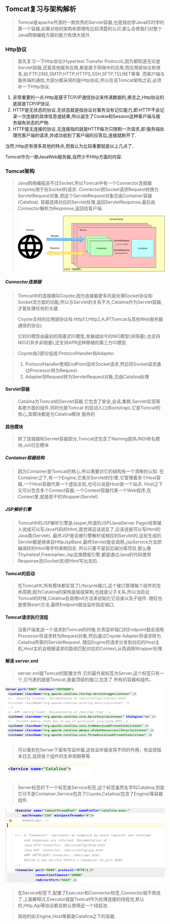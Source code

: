 ## Tomcat复习与架构解析

>Tomcat是apache开源的一款优秀的Servlet容器,也是我初学JavaEE时学的第一个容器,如果对他的架构和原理有比较清楚的认识,那么会使我们对整个Java网络编程方面的能力有很大提升.

### Http协议
>首先复习一下Http协议(Hypertext Transfer Protocol),因为都知道无论是Servlet容器,还是其他服务应用,都是属于网络中的应用,而应用层协议有很多,如:FTP,DNS,SMTP,HTTP,HTTPS,SSH,SFTP,TELNET等等.
>而客户端与服务端的通信,大部分都采用的是Http协议,所以在说Tomcat架构之前,必须补一下Http协议.

1. 非常重要的一点:Http是基于TCP/IP通信协议来传递数据的,换言之,Http协议的底层是TCP/IP协议.
2. HTTP是无状态的协议.无状态就是指协议对事务没有记忆能力,即:HTTP不会记录一次连接的具体信息或结果,所以诞生了Cookie和Session这种客户端与服务端有状态的产物.
3. HTTP是无连接的协议.无连接指的就是HTTP每次只限制一次请求,即:服务端处理完客户端的请求,并成功收到了客户端的应答后,连接就断开了.
 
当然,Http还有很多其他的特点,但我认为比较重要就是以上几点了..

Tomcat作为一款JavaWeb服务器,自然少不Http方面的内容.

### Tomcat架构
>Java网络编程逃不过Socket,所以Tomcat中有一个Connector连接器(coyote)用于处Socket的请求.
>Connector把Socket请求Request转换为ServletRequest对象,把这个ServletRequest对象交由Container容器(Catalina).
>容器选择对应的Servlet处理,返回ServletResponse,最后由Connector解析为Response,返回给客户端.

>![tomcat架构](../img/tomcat架构.png)
  
##### Connector连接器
>Tomcat中的连接器叫Coyote,因为连接器更多的是处理Socket协议和Socket流方面的功能,所以与Servlet的关系不大,Catalina作为Servlet容器,才是处理任务的关键.
>
>Coyote支持的应用层协议有:Http1.1,Http2,AJP(Tomcat与其他Web服务器通信的协议).
>
>它的IO模型由最初的阻塞式IO模型,发展成如今的NIO模型(非阻塞),也支持NIO2(异步非阻塞),还支持APR这种移植的第三方IO模型.
>
>Coyote由2部分组成:ProtocolHandler和Adapter.

>1. ProtocolHandler使用EndPoint监听Socket请求,然后将Socket请求通过Processor转为Request.
>2. Adapter将Request转为ServletRequest对象,交由Catalina处理

#### Servlet容器
>Catalina为Tomcat的Servlet容器,它包含了安全,会话,集群,Servlet实现等各歌方面的组件,同时也是Tomcat 的启动入口(Bootstrap),它是Tomcat的核心,其模块都是为Catalina模块
>服务的

#### 其他模块
>除了连接器和Servlet容器部分,Tomcat还包含了Naming提供JNDI命名模块,Juli日志模块

##### Container容器结构
>因为Container是Tomcat的核心,所以需要对它的结构有一个清晰的认知.
>在Container之下,有一个Engine,它表示Servlet的引擎,它管理着多个Host容器,一个Host容器代表一个虚拟主机,也可以说是Host是一个站点.
>Host之下又可以包含多个Context容器,一个Context容器代表一个Web程序,在Context里,就是若干的Wrapper(Servlet)

##### JSP解析引擎
>Tomcat中的JSP解析引擎是Jasper,所谓的JSP(JavaServer Page)经常被人说成可以写Java代码的Html,我觉得这话说反了,应该说是可以写Html的Java类(Servlet).
>最终JSP是会被引擎解析成相应的Servlet的,这些生成的Servlet都是继承自HttpJspBase,最终Servlet是会调用_jspService方法把编译好的Html等字符串刷回去.
>所以只要不是前后端分离项目,那么像Thymeleaf,Freemarker,Jsp这类模板引擎,都是通过Java的代码使用Response流(Socket流)把Html写出去的.

#### Tomcat的启动
>在Tomcat中,所有模块都实现了Lifecycle接口,这个接口管理每个组件的生命周期,因为Catalina的架构是层级架构,也就是父子关系,所以当启动Tomcat的时候,Catalina会调用init方法来初始化它自身以及子组件.
>随后也是使用start方法,最终Endpoint就会监听指定端口.

#### Tomcat请求执行流程
>当客户端发送一个请求到Tomcat的时候,负责监听端口的Endpoint就会调用Processor将请求转为Request对象,然后通过Coyote Adapter将请求转为Catalina所需的ServletRequest.
>随后Engine将请求分发到对应的Host主机,Host主机会根据请求的路径匹配对应的Context,从而调用Wrapper处理.

#### 解读 server.xml
>server.xml是Tomcat的配置文件,它的最外层标签为Server,这个标签只有一个,它代表的就是Tomcat,是最顶级的接口,包含了
>所有的容器和组件。

![server.xml1](../img/server.xml1.png)
>可以看到在Server下面有写监听器,这些监听器发挥不同的作用，有监控版本日志,监控各个组件的生命周期等等.

![server.xml2](../img/server.xml2.png)
>Server标签的下一个标签是Service标签,这个标签虽然名字叫Catalina,但是它可不是Container.Service包含了Coyote,Catalina(包含了Engine)等容器组件.

![server.xml3](../img/server.xml3.png)
>在Service标签下,配置了Executor和Connector标签,Connector就不用说了,上面解释过,Executor就是Tomcat作为处理连接的线程池,默认的,Http,Ajp等协议都会默认使用这一个线程池.

>其他的如:Engine,Host等都是Catalina之下的容器.


